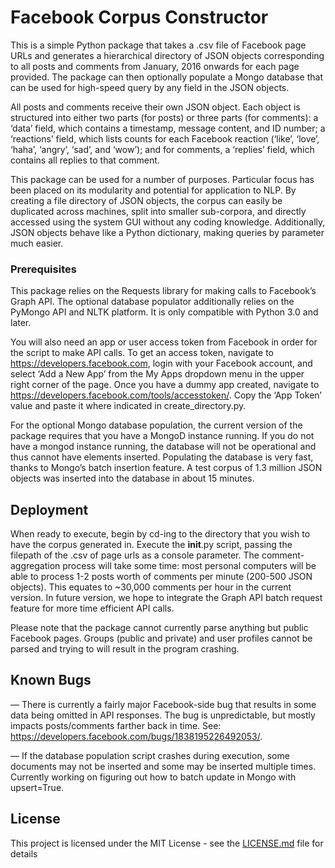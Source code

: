 # Facebook Corpus Constructor

This is a simple Python package that takes a .csv file of Facebook page URLs and generates a hierarchical directory of JSON objects corresponding to all posts and comments from January, 2016 onwards for each page provided. The package can then optionally populate a Mongo database that can be used for high-speed query by any field in the JSON objects. 

All posts and comments receive their own JSON object. Each object is structured into either two parts (for posts) or three parts (for comments): a ‘data’ field, which contains a timestamp, message content, and ID number; a ‘reactions’ field, which lists counts for each Facebook reaction (‘like’, ‘love’, ‘haha’, ‘angry’, ‘sad’, and ‘wow’); and for comments, a ‘replies’ field, which contains all replies to that comment. 

This package can be used for a number of purposes. Particular focus has been placed on its modularity and potential for application to NLP. By creating a file directory of JSON objects, the corpus can easily be duplicated across machines, split into smaller sub-corpora, and directly accessed using the system GUI without any coding knowledge. Additionally, JSON objects behave like a Python dictionary, making queries by parameter much easier. 

### Prerequisites

This package relies on the Requests library for making calls to Facebook’s Graph API. The optional database populator additionally relies on the PyMongo API and NLTK platform. It is only compatible with Python 3.0 and later. 

You will also need an app or user access token from Facebook in order for the script to make API calls. To get an access token, navigate to https://developers.facebook.com, login with your Facebook account, and select ‘Add a New App’ from the My Apps dropdown menu in the upper right corner of the page. Once you have a dummy app created, navigate to https://developers.facebook.com/tools/accesstoken/. Copy the ‘App Token’ value and paste it where indicated in create_directory.py. 

For the optional Mongo database population, the current version of the package requires that you have a MongoD instance running. If you do not have a mongod instance running, the database will not be operational and thus cannot have elements inserted. Populating the database is very fast, thanks to Mongo’s batch insertion feature. A test corpus of 1.3 million JSON objects was inserted into the database in about 15 minutes.  

## Deployment

When ready to execute, begin by cd-ing to the directory that you wish to have the corpus generated in. Execute the __init__.py script, passing the filepath of the .csv of page urls as a console parameter. The comment-aggregation process will take some time: most personal computers will be able to process 1-2 posts worth of comments per minute (200-500 JSON objects). This equates to ~30,000 comments per hour in the current version. In future version, we hope to integrate the Graph API batch request feature for more time efficient API calls. 

Please note that the package cannot currently parse anything but public Facebook pages. Groups (public and private) and user profiles cannot be parsed and trying to will result in the program crashing. 

## Known Bugs

— There is currently a fairly major Facebook-side bug that results in some data being omitted in API responses. The bug is unpredictable, but mostly impacts posts/comments farther back in time. See: https://developers.facebook.com/bugs/1838195226492053/. 

— If the database population script crashes during execution, some documents may not be inserted and some may be inserted multiple times. Currently working on figuring out how to batch update in Mongo with upsert=True. 

## License

This project is licensed under the MIT License - see the [LICENSE.md](LICENSE.md) file for details

